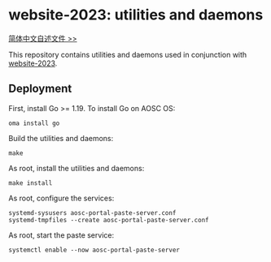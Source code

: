 website-2023: utilities and daemons
===

[简体中文自述文件 >>](README.zh-cn.md)

This repository contains utilities and daemons used in conjunction with
[website-2023](https://github.com/AOSC-Dev/website-2023).

Deployment
---

First, install Go >= 1.19. To install Go on AOSC OS:

```
oma install go
```

Build the utilities and daemons:

```
make
```

As root, install the utilities and daemons:

```
make install
```

As root, configure the services:

```
systemd-sysusers aosc-portal-paste-server.conf
systemd-tmpfiles --create aosc-portal-paste-server.conf
```

As root, start the paste service:

```
systemctl enable --now aosc-portal-paste-server
```
